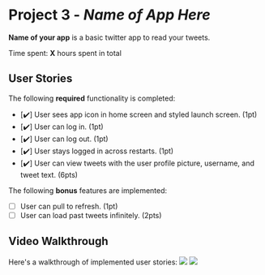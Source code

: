 # Project 3 - *Name of App Here*

**Name of your app** is a basic twitter app to read your tweets.

Time spent: **X** hours spent in total

## User Stories

The following **required** functionality is completed:

- [✔️] User sees app icon in home screen and styled launch screen. (1pt)
- [✔️] User can log in. (1pt)
- [✔️] User can log out. (1pt)
- [✔️] User stays logged in across restarts. (1pt)
- [✔️] User can view tweets with the user profile picture, username, and tweet text. (6pts)

The following **bonus** features are implemented:

- [ ] User can pull to refresh. (1pt)
- [ ] User can load past tweets infinitely. (2pts)

## Video Walkthrough

Here's a walkthrough of implemented user stories:
![](https://imgur.com/tBAR0CG)
![](https://imgur.com/cgkyZjd.gif)
